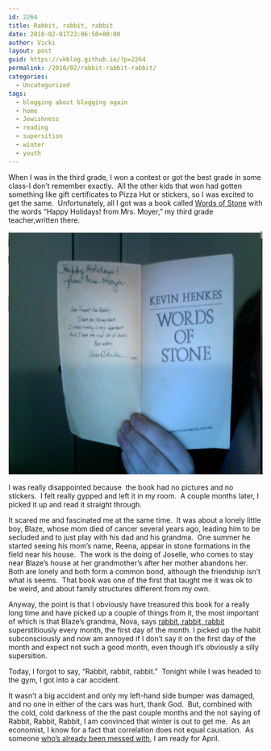 ```yaml
---
id: 2264
title: Rabbit, rabbit, rabbit
date: 2010-02-01T22:06:50+00:00
author: Vicki
layout: post
guid: https://vkblog.github.io/?p=2264
permalink: /2010/02/rabbit-rabbit-rabbit/
categories:
  - Uncategorized
tags:
  - blogging about blogging again
  - home
  - Jewishness
  - reading
  - supersition
  - winter
  - youth
---
```

When I was in the third grade, I won a contest or got the best grade in some class-I don&#8217;t remember exactly.  All the other kids that won had gotten something like gift certificates to Pizza Hut or stickers, so I was excited to get the same.  Unfortunately, all I got was a book called [Words of Stone](http://www.amazon.com/Words-Stone-Kevin-Henkes/dp/0140366016) with the words &#8220;Happy Holidays! from Mrs. Moyer,&#8221; my third grade teacher,written there.

[<img class="aligncenter size-full wp-image-2265" title="Picture 4" src="https://raw.githubusercontent.com/vkblog/vkblog.github.io/master/public/img/2010/02/Picture-4.png" alt="" width="646" height="482" />](https://raw.githubusercontent.com/vkblog/vkblog.github.io/master/public/img/2010/02/Picture-4.png)

I was really disappointed because  the book had no pictures and no stickers.  I felt really gypped and left it in my room.  A couple months later, I picked it up and read it straight through.

It scared me and fascinated me at the same time.  It was about a lonely little boy, Blaze, whose mom died of cancer several years ago, leading him to be secluded and to just play with his dad and his grandma.  One summer he started seeing his mom&#8217;s name, Reena, appear in stone formations in the field near his house.  The work is the doing of Joselle, who comes to stay near Blaze&#8217;s house at her grandmother&#8217;s after her mother abandons her.  Both are lonely and both form a common bond, although the friendship isn&#8217;t what is seems.  That book was one of the first that taught me it was ok to be weird, and about family structures different from my own.

Anyway, the point is that I obviously have treasured this book for a really long time and have picked up a couple of things from it, the most important of which is that Blaze&#8217;s grandma, Nova, says [rabbit, rabbit, rabbit](http://en.wikipedia.org/wiki/Rabbit_rabbit) superstitiously every month, the first day of the month. I picked up the habit subconsciously and now am annoyed if I don&#8217;t say it on the first day of the month and expect not such a good month, even though it&#8217;s obviously a silly supersition.

Today, I forgot to say, &#8220;Rabbit, rabbit, rabbit.&#8221;  Tonight while I was headed to the gym, I got into a car accident.

It wasn&#8217;t a big accident and only my left-hand side bumper was damaged, and no one in either of the cars was hurt, thank God.  But, combined with the cold, cold darkness of the the past couple months and the not saying of Rabbit, Rabbit, Rabbit, I am convinced that winter is out to get me.  As an economist, I know for a fact that correlation does not equal causation.  As someone [who&#8217;s already been messed with](https://vkblog.github.io/2009/09/16/gods-is-straight-up-messing-with-me/), I am ready for April.